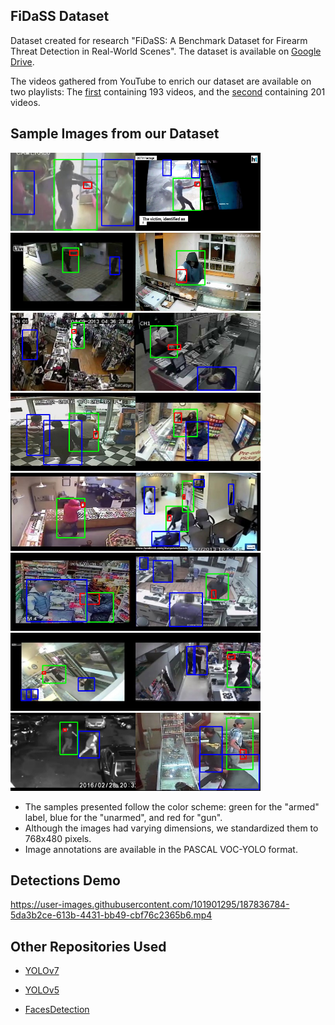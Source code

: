 ## FiDaSS Dataset

Dataset created for research "FiDaSS: A Benchmark Dataset for Firearm Threat Detection in Real-World Scenes".
The dataset is available on [Google Drive](https://bit.ly/3nLP8YG).

The videos gathered from YouTube to enrich our dataset are available on two playlists:
The [first](https://www.youtube.com/playlist?list=PLnq5fLsdu5RqPUGq3r4rgyY5m_pM9h3HB) containing 193 videos, and the
[second](https://www.youtube.com/playlist?list=PLnq5fLsdu5RrVUoLyilkkiL3bvTPr5-VK) containing 201 videos.

## Sample Images from our Dataset

<img src="/DatasetSamples/sample00.jpg" width=200><img src="/DatasetSamples/sample01.jpg" width=200><img src="/DatasetSamples/sample02.jpg" width=200><img src="/DatasetSamples/sample03.jpg" width=200><br/>
<img src="/DatasetSamples/sample04.jpg" width=200><img src="/DatasetSamples/sample05.jpg" width=200><img src="/DatasetSamples/sample06.jpg" width=200><img src="/DatasetSamples/sample07.jpg" width=200><br/>
<img src="/DatasetSamples/sample08.jpg" width=200><img src="/DatasetSamples/sample09.jpg" width=200><img src="/DatasetSamples/sample10.jpg" width=200><img src="/DatasetSamples/sample11.jpg" width=200><br/>
<img src="/DatasetSamples/sample12.jpg" width=200><img src="/DatasetSamples/sample13.jpg" width=200><img src="/DatasetSamples/sample14.jpg" width=200><img src="/DatasetSamples/sample15.jpg" width=200><br/>

- The samples presented follow the color scheme: green for the "armed" label, blue for the "unarmed", and red for "gun".
- Although the images had varying dimensions, we standardized them to 768x480 pixels.
- Image annotations are available in the PASCAL VOC-YOLO format.

## Detections Demo

https://user-images.githubusercontent.com/101901295/187836784-5da3b2ce-613b-4431-bb49-cbf76c2365b6.mp4

## Other Repositories Used

- [YOLOv7](https://github.com/WongKinYiu/yolov7)

- [YOLOv5](https://github.com/ultralytics/yolov5)

- [FacesDetection](https://github.com/Tencent/FaceDetection-DSFD)
